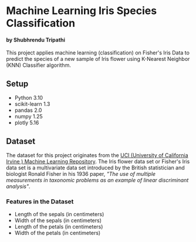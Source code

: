 # Machine Learning Iris Species Classification
#### by Shubhrendu Tripathi

This project applies machine learning (classification) on Fisher's Iris Data to predict the species of a new sample of Iris flower 
using K-Nearest Neighbor (KNN) Classifier algorithm. 

## Setup

* Python 3.10
* scikit-learn 1.3
* pandas 2.0
* numpy 1.25
* plotly 5.16

## Dataset

The dataset for this project originates from 
the [UCI (University of California Irvine ) Machine Learning Repository](https://archive.ics.uci.edu/ml/datasets/Iris). 
The Iris flower data set or Fisher's Iris data set is a multivariate data set introduced by the British statistician 
and biologist Ronald Fisher in his 1936 paper, 
_"The use of multiple measurements in taxonomic problems as an example of linear discriminant analysis"_.

### Features in the Dataset

* Length of the sepals (in centimeters)
* Width of the sepals (in centimeters)
* Length of the petals (in centimeters)
* Width of the petals (in centimeters)
